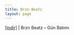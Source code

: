 ```yaml
---
title: Brzn Beatz
layout: page
---
```


<a href="https://cloud.mail.ru/public/06ccc20dc22f/BRZN%20Beatz%20-%20G%C3%BCn%20Bat%C4%B1m%C4%B1" target="_blank">[indir]</a>   |   Brzn Beatz &#8211; Gün Batımı